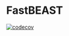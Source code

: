 # FastBEAST

[![codecov](https://codecov.io/gh/FastBEAST/FastBEAST.jl/graph/badge.svg?token=RDRQTBWQS3)](https://codecov.io/gh/FastBEAST/FastBEAST.jl)
